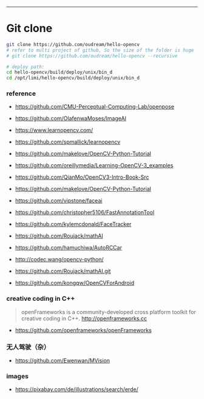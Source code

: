 
---

# Git clone
```bash
git clone https://github.com/oudream/hello-opencv
# refer to multi project of github, So the size of the folder is huge 
# git clone https://github.com/oudream/hello-opencv --recursive

# deploy path:
cd hello-opencv/build/deploy/unix/bin_d
cd /opt/limi/hello-opencv/build/deploy/unix/bin_d

```

### reference
- https://github.com/CMU-Perceptual-Computing-Lab/openpose
- https://github.com/OlafenwaMoses/ImageAI

- https://www.learnopencv.com/
- https://github.com/spmallick/learnopencv
- https://github.com/makelove/OpenCV-Python-Tutorial
- https://github.com/oreillymedia/Learning-OpenCV-3_examples
- https://github.com/QianMo/OpenCV3-Intro-Book-Src
- https://github.com/makelove/OpenCV-Python-Tutorial
- https://github.com/vipstone/faceai
- https://github.com/christopher5106/FastAnnotationTool
- https://github.com/kylemcdonald/FaceTracker
- https://github.com/Roujack/mathAI
- https://github.com/hamuchiwa/AutoRCCar

- http://codec.wang/opencv-python/
- https://github.com/Roujack/mathAI.git
- https://github.com/kongqw/OpenCVForAndroid

### creative coding in C++
> openFrameworks is a community-developed cross platform toolkit for creative coding in C++. http://openframeworks.cc
- https://github.com/openframeworks/openFrameworks

### 无人驾驶（杂）
- https://github.com/Ewenwan/MVision

### images
- https://pixabay.com/de/illustrations/search/erde/